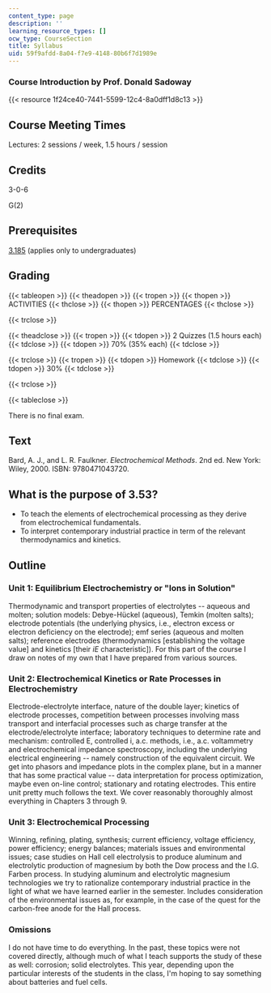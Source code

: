 ```yaml
---
content_type: page
description: ''
learning_resource_types: []
ocw_type: CourseSection
title: Syllabus
uid: 59f9afdd-8a04-f7e9-4148-80b6f7d1989e
---
```


### Course Introduction by Prof. Donald Sadoway

{{< resource 1f24ce40-7441-5599-12c4-8a0dff1d8c13 >}}

Course Meeting Times
--------------------

Lectures: 2 sessions / week, 1.5 hours / session

Credits
-------

3-0-6

G(2)

Prerequisites
-------------

[3.185](/courses/3-185-transport-phenomena-in-materials-engineering-fall-2003) (applies only to undergraduates)

Grading
-------

{{< tableopen >}}
{{< theadopen >}}
{{< tropen >}}
{{< thopen >}}
ACTIVITIES
{{< thclose >}}
{{< thopen >}}
PERCENTAGES
{{< thclose >}}

{{< trclose >}}

{{< theadclose >}}
{{< tropen >}}
{{< tdopen >}}
2 Quizzes (1.5 hours each)
{{< tdclose >}}
{{< tdopen >}}
70% (35% each)
{{< tdclose >}}

{{< trclose >}}
{{< tropen >}}
{{< tdopen >}}
Homework
{{< tdclose >}}
{{< tdopen >}}
30%
{{< tdclose >}}

{{< trclose >}}

{{< tableclose >}}

There is no final exam.

Text
----

Bard, A. J., and L. R. Faulkner. _Electrochemical Methods_. 2nd ed. New York: Wiley, 2000. ISBN: 9780471043720.

What is the purpose of 3.53?
----------------------------

*   To teach the elements of electrochemical processing as they derive from electrochemical fundamentals.
*   To interpret contemporary industrial practice in term of the relevant thermodynamics and kinetics.

Outline
-------

### Unit 1: Equilibrium Electrochemistry or "Ions in Solution"

Thermodynamic and transport properties of electrolytes -- aqueous and molten; solution models: Debye-Hückel (aqueous), Temkin (molten salts); electrode potentials (the underlying physics, i.e., electron excess or electron deficiency on the electrode); emf series (aqueous and molten salts); reference electrodes (thermodynamics \[establishing the voltage value\] and kinetics \[their _iE_ characteristic\]). For this part of the course I draw on notes of my own that I have prepared from various sources.

### Unit 2: Electrochemical Kinetics or Rate Processes in Electrochemistry

Electrode-electrolyte interface, nature of the double layer; kinetics of electrode processes, competition between processes involving mass transport and interfacial processes such as charge transfer at the electrode/electrolyte interface; laboratory techniques to determine rate and mechanism: controlled E, controlled i, a.c. methods, i.e., a.c. voltammetry and electrochemical impedance spectroscopy, including the underlying electrical engineering -- namely construction of the equivalent circuit. We get into phasors and impedance plots in the complex plane, but in a manner that has some practical value -- data interpretation for process optimization, maybe even on-line control; stationary and rotating electrodes. This entire unit pretty much follows the text. We cover reasonably thoroughly almost everything in Chapters 3 through 9.

### Unit 3: Electrochemical Processing

Winning, refining, plating, synthesis; current efficiency, voltage efficiency, power efficiency; energy balances; materials issues and environmental issues; case studies on Hall cell electrolysis to produce aluminum and electrolytic production of magnesium by both the Dow process and the I.G. Farben process. In studying aluminum and electrolytic magnesium technologies we try to rationalize contemporary industrial practice in the light of what we have learned earlier in the semester. Includes consideration of the environmental issues as, for example, in the case of the quest for the carbon-free anode for the Hall process.

### Omissions

I do not have time to do everything. In the past, these topics were not covered directly, although much of what I teach supports the study of these as well: corrosion; solid electrolytes. This year, depending upon the particular interests of the students in the class, I'm hoping to say something about batteries and fuel cells.